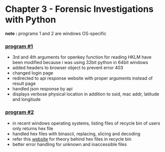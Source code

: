 # Chapter 3 - Forensic Investigations with Python

**note :** programs 1 and 2 are windows OS-specific

### [program #1](./1-discoverNetworks.py)

* 3rd and 4th arguments for openkey function for reading HKLM have been modified because i was using 32bit python in 64bit windows
* added headers to browser object to prevent error 403
* changed login page
* redirected to api response website with proper arguments instead of result page
* handled json response by api
* displays verbose physical location in addition to ssid, mac addr, latitude and longitude

### [program #2](./2-dumpRecycleBin.py)

* in recent windows operating systems, listing files of recycle bin of users only returns hex file
* handled hex files with binascii, replacing, slicing and decoding
* refer this [website](https://www.blackbagtech.com/blog/examining-the-windows-10-recycle-bin/) for theory behind hex files in recycle bin
* better error handling for unknown and inaccessible files